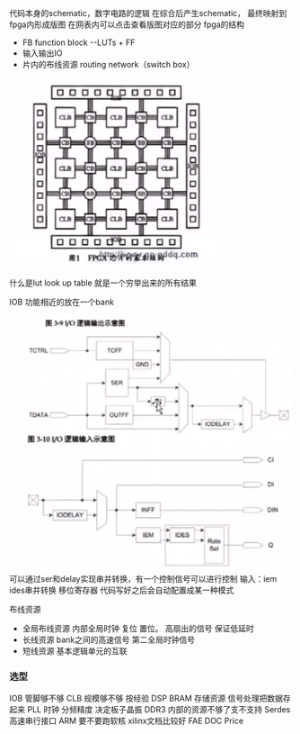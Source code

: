 代码本身的schematic，数字电路的逻辑
在综合后产生schematic， 最终映射到fpga内形成版图
在网表内可以点击查看版图对应的部分
fpga的结构
- FB function block --LUTs + FF
- 输入输出IO
- 片内的布线资源 routing network（switch box）
<img src="./uTools_1663149612743.png">

什么是lut  look up table
就是一个穷举出来的所有结果

IOB 功能相近的放在一个bank

<img src="./ioblock.png">
可以通过ser和delay实现串并转换，有一个控制信号可以进行控制
输入：iem ides串并转换 移位寄存器 
代码写好之后会自动配置成某一种模式

布线资源
- 全局布线资源 内部全局时钟 复位 置位。 高扇出的信号 保证低延时
- 长线资源 bank之间的高速信号 第二全局时钟信号
- 短线资源 基本逻辑单元的互联 

### 选型

IOB 管脚够不够
CLB 规模够不够 按经验 
DSP 
BRAM 存储资源 信号处理把数据存起来
PLL 时钟 分频精度 决定板子晶振 
DDR3 内部的资源不够了支不支持
Serdes 高速串行接口 
ARM 要不要跑软核 xilinx文档比较好
FAE 
DOC
Price
